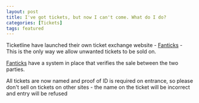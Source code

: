 ```yaml
---
layout: post
title: I've got tickets, but now I can't come. What do I do?
categories: [Tickets]
tags: featured
---
```


Ticketline have launched their own ticket exchange website - [Fanticks](https://www.fanticks.com/) - This is the only way we allow unwanted tickets to be sold on.

[Fanticks](https://www.fanticks.com/) have a system in place that verifies the sale between the two parties.

All tickets are now named and proof of ID is required on entrance, so please don't sell on tickets on other sites - the name on the ticket will be incorrect and entry will be refused